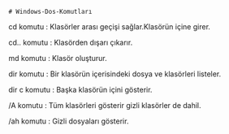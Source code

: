 ```shell
# Windows-Dos-Komutları
```
cd komutu : Klasörler arası geçişi sağlar.Klasörün içine girer.

cd.. komutu : Klasörden dışarı çıkarır.

md komutu : Klasör oluşturur.

dir komutu : Bir klasörün içerisindeki dosya ve klasörleri listeler.

dir c komutu : Başka klasörün içini gösterir.

/A  komutu : Tüm klasörleri gösterir gizli klasörler de dahil.

/ah komutu : Gizli dosyaları gösterir.















